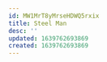 ```yaml
---
id: MW1MrT8yMrseHDWQ5rxix
title: Steel Man
desc: ''
updated: 1639762693869
created: 1639762693869
---
```


